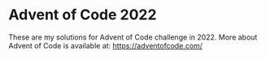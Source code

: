 # Advent of Code 2022

These are my solutions for Advent of Code challenge in 2022.
More about Advent of Code is available at: https://adventofcode.com/
